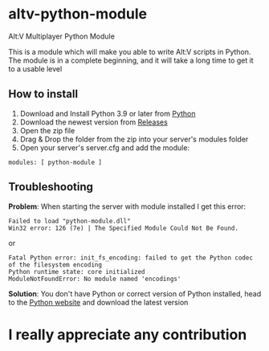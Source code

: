 # altv-python-module
Alt:V Multiplayer Python Module

This is a module which will make you able to write Alt:V scripts in Python. The module is in a complete beginning, and it will take a long time to get it to a usable level

## How to install
1) Download and Install Python 3.9 or later from [Python](https://python.org) 
2) Download the newest version from [Releases](https://github.com/Marvisak/altv-python-module/releases)
3) Open the zip file
4) Drag & Drop the folder from the zip into your server's modules folder
5) Open your server's server.cfg and add the module:
```
modules: [ python-module ]
```

## Troubleshooting

**Problem**: When starting the server with module installed I get this error:

```
Failed to load "python-module.dll"
Win32 error: 126 (7e) | The Specified Module Could Not Be Found.
```

or

```
Fatal Python error: init_fs_encoding: failed to get the Python codec of the filesystem encoding
Python runtime state: core initialized
ModuleNotFoundError: No module named 'encodings'
```

**Solution**: You don't have Python or correct version of Python installed, head to the [Python website](https://python.org) and download the latest version
# I really appreciate any contribution